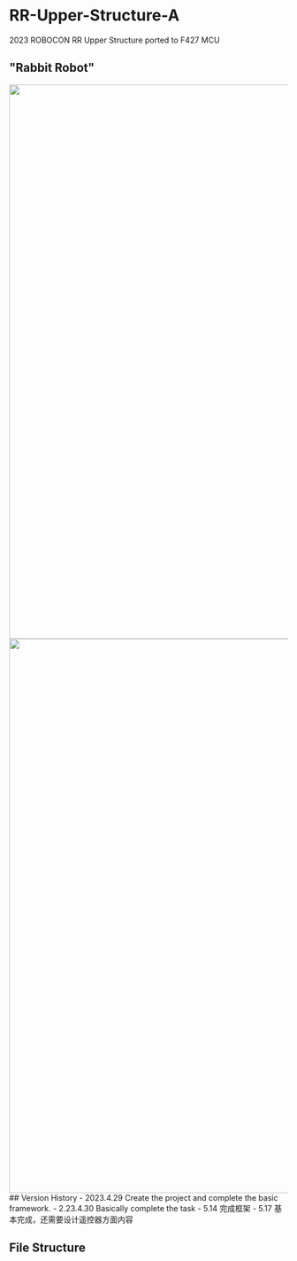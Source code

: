 # RR-Upper-Structure-A
2023 ROBOCON RR Upper Structure ported to F427 MCU
## "Rabbit Robot"
<image src="https://github.com/OriTwil/RR-Upper-Structure-A/blob/main/image/xmind-rr.png" width="1000">
<image src="https://github.com/OriTwil/RR-Upper-Structure-A/blob/main/image/mavlink-rr.png" width="1000">
## Version History
- 2023.4.29 Create the project and complete the basic framework.
- 2.23.4.30 Basically complete the task
- 5.14 完成框架
- 5.17 基本完成，还需要设计遥控器方面内容

## File Structure



